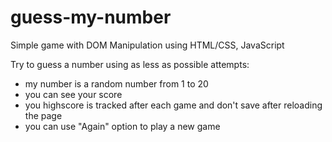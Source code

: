 # guess-my-number
Simple game with DOM Manipulation using HTML/CSS, JavaScript

Try to guess a number using as less as possible attempts:
- my number is a random number from 1 to 20
- you can see your score
- you highscore is tracked after each game and don't save after reloading the page
- you can use "Again" option to play a new game
